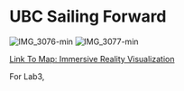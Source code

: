 # UBC Sailing Forward
![IMG_3076-min](https://user-images.githubusercontent.com/97953213/161471963-d3c465ed-1240-411a-8c2a-2fa462d3dcfd.JPG)
![IMG_3077-min](https://user-images.githubusercontent.com/97953213/161472032-dfddc2bf-acbb-427f-87c7-72e1a7b0580c.JPG)

[Link To Map: Immersive Reality Visualization](https://jyli47.github.io/jyli47-3D-visualization/ImmersiveReality2.html)

For Lab3, 
